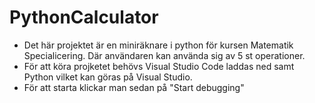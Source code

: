 # PythonCalculator
* Det här projektet är en miniräknare i python för kursen Matematik Specialicering. Där användaren kan använda sig av 5 st operationer. 
* För att köra projketet behövs Visual Studio Code laddas ned samt Python vilket kan göras på Visual Studio.
* För att starta klickar man sedan på "Start debugging"
